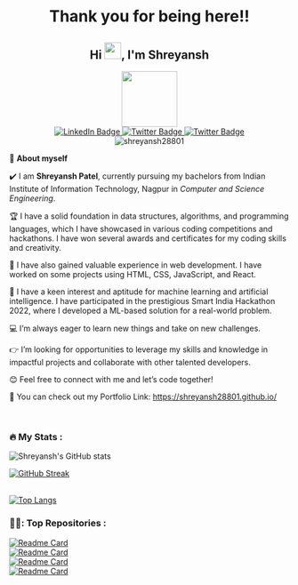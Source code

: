 <h1 align="center">Thank you for being here!!</h1>
<h2 align="center">Hi <img src="https://media.giphy.com/media/hvRJCLFzcasrR4ia7z/giphy.gif" width="30px"/>, I'm Shreyansh</h1>

<div id="header" align="center">
  <img src="https://media.giphy.com/media/M9gbBd9nbDrOTu1Mqx/giphy.gif" width="100"/>
</div>
<div id="badges" align="center">
  <a href="https://www.linkedin.com/in/shreyansh-patel-01036a210/">
    <img src="https://img.shields.io/badge/LinkedIn-blue?style=for-the-badge&logo=linkedin&logoColor=white" alt="LinkedIn Badge"/>
  </a>
  <a href="mailto:shreyanshpatel282002@gmail.com">
    <img src="https://img.shields.io/badge/mail-red?style=for-the-badge&logo=gmail&logoColor=white" alt="Twitter Badge"/>
  </a>
  <a href="https://twitter.com/ShreyanshP61670">
    <img src="https://img.shields.io/badge/Twitter-blue?style=for-the-badge&logo=twitter&logoColor=white" alt="Twitter Badge"/>
  </a>
</div>
<div id="badges" align="center">
   <img src="https://komarev.com/ghpvc/?username=shreyansh28801&style=flat-square&color=green" alt="shreyansh28801" />
</div>







<!--ABOUT ME CODE-->
🌱 **About myself**<br>

✔️ I am **Shreyansh Patel**, currently pursuing my bachelors from Indian Institute of Information Technology, Nagpur in *Computer and Science Engineering*. <br>

🏆 I have a solid foundation in data structures, algorithms, and programming languages, which I have showcased in various coding competitions and hackathons. I have won several awards and certificates for my coding skills and creativity. <br>

🚀 I have also gained valuable experience in web development. I have worked on some projects using HTML, CSS, JavaScript, and React.<br>

🧠 I have a keen interest and aptitude for machine learning and artificial intelligence. I have participated in the prestigious Smart India Hackathon 2022, where I developed a ML-based solution for a real-world problem.<br>

💻 I’m always eager to learn new things and take on new challenges. <br>

👉 I’m looking for opportunities to leverage my skills and knowledge in impactful projects and collaborate with other talented developers. <br>

😊 Feel free to connect with me and let’s code together! <br>

🔗 You can check out my Portfolio Link: https://shreyansh28801.github.io/

<br>



### :fire: My Stats :

![Shreyansh's GitHub stats](https://github-readme-stats-sigma-five.vercel.app/api?username=shreyansh28801&show_icons=true&theme=radical)

[![GitHub Streak](http://github-readme-streak-stats.herokuapp.com?user=shreyansh28801&theme=dark&background=000000)](https://git.io/streak-stats)<br><br>

[![Top Langs](https://github-readme-stats-sigma-five.vercel.app/api/top-langs/?username=shreyansh28801&hide_progress=true)](https://github.com/shreyansh28801/github-readme-stats)


### 👨‍💻: Top Repositories :

[![Readme Card](https://github-readme-stats-sigma-five.vercel.app/api/pin/?username=shreyansh28801&repo=AICTE-Chatbot)](https://github.com/shreyansh28801/AICTE-Chatbot)<br>
[![Readme Card](https://github-readme-stats-sigma-five.vercel.app/api/pin/?username=shreyansh28801&repo=Student-Registration-System)](https://github.com/shreyansh28801/Student-Registration-System)<br>
[![Readme Card](https://github-readme-stats-sigma-five.vercel.app/api/pin/?username=shreyansh28801&repo=AddmisionPredictionModel)](https://github.com/shreyansh28801/AddmisionPredictionModel)<br>
[![Readme Card](https://github-readme-stats-sigma-five.vercel.app/api/pin/?username=shreyansh28801&repo=Playing-With-Graph-in-Physics)](https://github.com/shreyansh28801/Playing-With-Graph-in-Physics)
